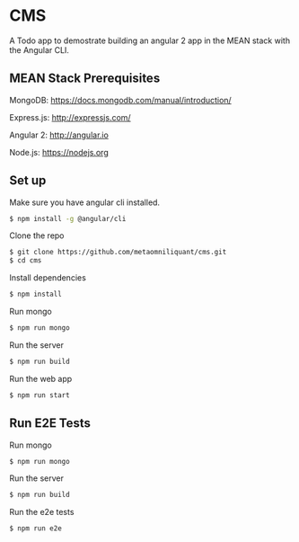 # CMS

A Todo app to demostrate building an angular 2 app in the MEAN stack with the Angular CLI.

## MEAN Stack Prerequisites
MongoDB: https://docs.mongodb.com/manual/introduction/

Express.js: http://expressjs.com/

Angular 2: http://angular.io

Node.js: https://nodejs.org

## Set up
Make sure you have angular cli installed.
```bash
$ npm install -g @angular/cli
```

Clone the repo
```bash
$ git clone https://github.com/metaomniliquant/cms.git
$ cd cms
```

Install dependencies
```bash
$ npm install
```

Run mongo
```bash
$ npm run mongo
```

Run the server
```bash
$ npm run build
```

Run the web app
```bash
$ npm run start
```

## Run E2E Tests
Run mongo
```bash
$ npm run mongo
```

Run the server
```bash
$ npm run build
```

Run the e2e tests
```bash
$ npm run e2e
```